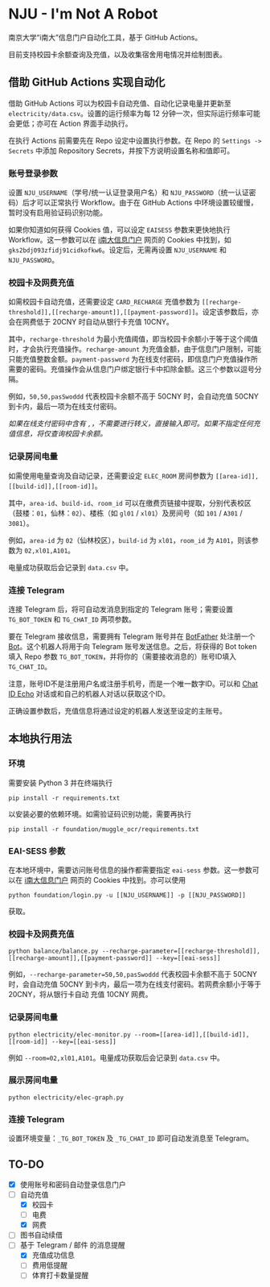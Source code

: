 # NJU - I'm Not A Robot

南京大学“i南大”信息门户自动化工具，基于 GitHub Actions。

目前支持校园卡余额查询及充值，以及收集宿舍用电情况并绘制图表。

## 借助 GitHub Actions 实现自动化

借助 GitHub Actions 可以为校园卡自动充值、自动化记录电量并更新至 `electricity/data.csv`。设置的运行频率为每 12 分钟一次，但实际运行频率可能会更低；亦可在 Action 界面手动执行。

在执行 Actions 前需要先在 Repo 设定中设置执行参数。在 Repo 的 `Settings -> Secrets` 中添加 Repository Secrets，并按下方说明设置名称和值即可。

### 账号登录参数

设置 `NJU_USERNAME`（学号/统一认证登录用户名）和 `NJU_PASSWORD`（统一认证密码）后才可以正常执行 Workflow。由于在 GitHub Actions 中环境设置较缓慢，暂时没有启用验证码识别功能。

如果你知道如何获得 Cookies 值，可以设定 `EAISESS` 参数来更快地执行 Workflow。这一参数可以在 [i南大信息门户](https://wx.nju.edu.cn/homepage/wap/default/home) 网页的 Cookies 中找到，如 `gks2bdj093zfidj91cidkofkw6`。设定后，无需再设置 `NJU_USERNAME` 和 `NJU_PASSWORD`。

### 校园卡及网费充值

如需校园卡自动充值，还需要设定 `CARD_RECHARGE` 充值参数为 `[[recharge-threshold]],[[recharge-amount]],[[payment-password]]`。设定该参数后，亦会在网费低于 20CNY 时自动从银行卡充值 10CNY。

其中，`recharge-threshold` 为最小充值阈值，即当校园卡余额小于等于这个阈值时，才会执行充值操作。`recharge-amount` 为充值金额，由于信息门户限制，可能只能充值整数金额。`payment-password` 为在线支付密码，即信息门户充值操作所需要的密码。充值操作会从信息门户绑定银行卡中扣除金额。这三个参数以逗号分隔。

例如，`50,50,pasSwoddd` 代表校园卡余额不高于 50CNY 时，会自动充值 50CNY 到卡内，最后一项为在线支付密码。

*如果在线支付密码中含有 `,`，不需要进行转义，直接输入即可。如果不指定任何充值信息，将仅查询校园卡余额。*

### 记录房间电量

如需使用电量查询及自动记录，还需要设定 `ELEC_ROOM` 房间参数为 `[[area-id]],[[build-id]],[[room-id]]`。

其中，`area-id`、`build-id`、`room_id` 可以在缴费页链接中提取，分别代表校区（鼓楼：`01`，仙林：`02`）、楼栋（如 `gl01` / `xl01`）及房间号（如 `101` / `A301` / `3081`）。

例如，`area-id` 为 `02`（仙林校区），`build-id` 为 `xl01`，`room_id` 为 `A101`，则该参数为 `02,xl01,A101`。

电量成功获取后会记录到 `data.csv` 中。

### 连接 Telegram

连接 Telegram 后，将可自动发消息到指定的 Telegram 账号；需要设置 `TG_BOT_TOKEN` 和 `TG_CHAT_ID` 两项参数。

要在 Telegram 接收信息，需要拥有 Telegram 账号并在 [BotFather](https://t.me/botfather) 处注册一个 [Bot](https://core.telegram.org/bots)。这个机器人将用于向 Telegram 账号发送信息。之后，将获得的 Bot token 填入 Repo 参数 `TG_BOT_TOKEN`，并将你的（需要接收消息的）账号ID填入 `TG_CHAT_ID`。

注意，账号ID不是注册用户名或注册手机号，而是一个唯一数字ID。可以和 [Chat ID Echo](https://t.me/chatid_echo_bot) 对话或和自己的机器人对话以获取这个ID。

正确设置参数后，充值信息将通过设定的机器人发送至设定的主账号。

## 本地执行用法

### 环境

需要安装 Python 3 并在终端执行

``` shell
pip install -r requirements.txt
```

以安装必要的依赖环境。如需验证码识别功能，需要再执行

```shell
pip install -r foundation/muggle_ocr/requirements.txt
```

### EAI-SESS 参数

在本地环境中，需要访问账号信息的操作都需要指定 `eai-sess` 参数。这一参数可以在 [i南大信息门户](https://wx.nju.edu.cn/homepage/wap/default/home) 网页的 Cookies 中找到。亦可以使用

```shell
python foundation/login.py -u [[NJU_USERNAME]] -p [[NJU_PASSWORD]]
```

获取。

### 校园卡及网费充值

``` shell
python balance/balance.py --recharge-parameter=[[recharge-threshold]],[[recharge-amount]],[[payment-password]] --key=[[eai-sess]]
```
例如，`--recharge-parameter=50,50,pasSwoddd` 代表校园卡余额不高于 50CNY 时，会自动充值 50CNY 到卡内，最后一项为在线支付密码。若网费余额小于等于 20CNY，将从银行卡自动
充值 10CNY 网费。

### 记录房间电量

``` shell
python electricity/elec-monitor.py --room=[[area-id]],[[build-id]],[[room-id]] --key=[[eai-sess]]
```

例如 `--room=02,xl01,A101`。电量成功获取后会记录到 `data.csv` 中。

### 展示房间电量

```shell
python electricity/elec-graph.py
```

### 连接 Telegram
设置环境变量：`_TG_BOT_TOKEN` 及 `_TG_CHAT_ID` 即可自动发消息至 Telegram。

## TO-DO
- [x] 使用账号和密码自动登录信息门户
- [ ] 自动充值
  - [x] 校园卡
  - [ ] 电费
  - [x] 网费
- [ ] 图书自动续借
- [ ] 基于 Telegram / 邮件 的消息提醒
  - [x] 充值成功信息
  - [ ] 费用低提醒
  - [ ] 体育打卡数量提醒